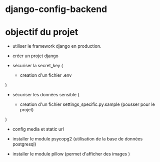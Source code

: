 # django-config-backend

# objectif du projet

- utiliser le framework django en production.

- créer un projet django

- sécuriser la secret_key (
        
    - creation d'un fichier .env
        
)

- sécuriser les données sensible (
        
    - creation d'un fichier settings_specific.py.sample (pousser pour le projet)
        
)

- config media et static url

- installer le module psycopg2 (utilisation de la base de données postgresql)

- installer le module pillow (permet d'afficher des images )

